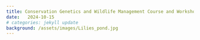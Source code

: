 ```yaml
---
title: Conservation Genetics and Wildlife Management Course and Workshop
date:   2024-10-15
# categories: jekyll update
background: /assets/images/Lilies_pond.jpg
---
```

